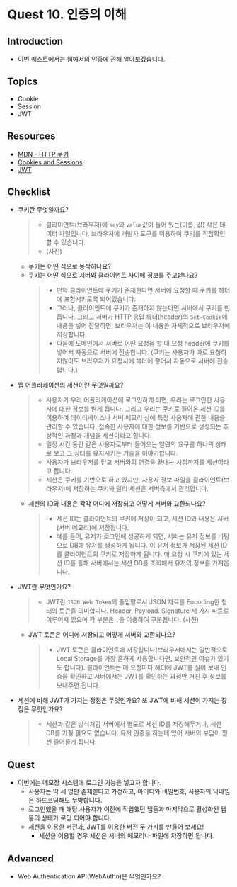 # Quest 10. 인증의 이해

## Introduction

- 이번 퀘스트에서는 웹에서의 인증에 관해 알아보겠습니다.

## Topics

- Cookie
- Session
- JWT

## Resources

- [MDN - HTTP 쿠키](https://developer.mozilla.org/ko/docs/Web/HTTP/Cookies)
- [Cookies and Sessions](https://web.stanford.edu/~ouster/cgi-bin/cs142-fall10/lecture.php?topic=cookie)
- [JWT](https://jwt.io/)

## Checklist

- 쿠키란 무엇일까요?
  > - 클라이언트(브라우저)에 `key`와 `value`값이 들어 있는(이름, 값) 작은 데이터 파일입니다. 브라우저에 개발자 도구를 이용하여 쿠키를 직접확인 할 수 있습니다.
  > - (사진)
  - 쿠키는 어떤 식으로 동작하나요?
  - 쿠키는 어떤 식으로 서버와 클라이언트 사이에 정보를 주고받나요?
    > - 만약 클라이언트에 쿠키가 존재한다면 서버에 요청할 때 쿠키를 헤더에 포함시키도록 되어있습니다.
    > - 그러나, 클라이언트에 쿠키가 존재하지 않는다면 서버에서 쿠키를 만듭니다. 그리고 서버가 HTTP 응답 헤더(header)의 `Set-Cookie`에 내용을 넣어 잔달하면, 브라우저는 이 내용을 자체적으로 브라우저에 저장합니다.
    > - 다음에 도메인에서 서버로 어떤 요청을 할 때 요청 header에 쿠키를 넣어서 자동으로 서버에 전송합니다. (쿠키는 사용자가 따로 요청하지않아도 브라우저가 요청시에 헤더에 젛어서 자동으로 서버에 전송합니다.)
- 웹 어플리케이션의 세션이란 무엇일까요?
  > - 사용자가 우리 어플리케이션에 로그인하게 되면, 우리는 로그인한 사용자에 대한 정보를 받게 됩니다. 그리고 우리는 쿠키로 들어온 세션 ID를 이용하여 데이터베이스나 서버 메모리 상에 특정 사용자에 관한 내용을 관리할 수 있습니다. 접속한 사용자에 대한 정보를 기반으로 생성되는 추상적인 과정과 개념을 세션이라고 합니다.
  > - 일정 시간 동안 같은 사용자로부터 들어오는 일련의 요구를 하나의 상태로 보고 그 상태를 유지시키는 기술을 이야기합니다.
  > - 사용자가 브라우저를 닫고 서버와의 연결을 끝내는 시점까지를 세션이라고 합니다.
  > - 세션은 쿠키를 기반으로 하고 있지만, 사용자 정보 파일을 클라이언트(브라우저)에 저장하는 쿠키와 달리 세션은 서버측에서 관리합니다.
  - 세션의 ID와 내용은 각각 어디에 저장되고 어떻게 서버와 교환되나요?
    > - 세션 ID는 클라이언트의 쿠키에 저장이 되고, 세션 ID와 내용은 서버(서버 메모리)에 저장됩니다.
    > - 예를 들어, 유저가 로그인에 성공하게 되면, 서버는 유저 정보를 바탕으로 DB에 유저를 생성하게 됩니다. 이 유저 정보가 저장된 세션 ID를 클라이언트의 쿠키로 저장하게 됩니다. 매 요청 시 쿠키에 있는 세션 ID를 통해 서버에서는 세션 DB를 조회해서 유저의 정보를 가져옵니다.
- JWT란 무엇인가요?
  > - JWT란 `JSON Web Token`의 줄임말로서 JSON 자료를 Encoding한 형태의 토큰을 의미합니다. Header, Payload. Signature 세 가지 파트로 이루어져 있으며 각 부분은 `.`을 이용하여 구분됩니다.
  >   (사진)
  - JWT 토큰은 어디에 저장되고 어떻게 서버와 교환되나요?
    > - JWT 토큰은 클라이언트에 저장됩니다(브라우저에서는 일반적으로 Local Storage를 가장 흔하게 사용합니다면, 보안적인 이슈가 있기도 합니다). 클라이언트는 매 요청마다 헤더에 JWT를 실어 보내 인증을 확인하고 서버에서는 JWT를 확인하는 과정만 거친 후 정보를 보내주면 됩니다.
- 세션에 비해 JWT가 가지는 장점은 무엇인가요? 또 JWT에 비해 세션이 가지는 장점은 무엇인가요?
  > - 세션과 같은 방식처럼 서버에서 별도로 세션 ID를 저장해두거나, 세션 DB를 가질 필요도 없습니다. 유저 인증을 하는데 있어 서버의 부담이 훨씬 줄어들게 됩니다.

## Quest

- 이번에는 메모장 시스템에 로그인 기능을 넣고자 합니다.
  - 사용자는 딱 세 명만 존재한다고 가정하고, 아이디와 비밀번호, 사용자의 닉네임은 하드코딩해도 무방합니다.
  - 로그인했을 때 해당 사용자가 이전에 작업했던 탭들과 마지막으로 활성화된 탭 등의 상태가 로딩 되어야 합니다.
  - 세션을 이용한 버전과, JWT를 이용한 버전 두 가지를 만들어 보세요!
    - 세션을 이용할 경우 세션은 서버의 메모리나 파일에 저장하면 됩니다.

## Advanced

- Web Authentication API(WebAuthn)은 무엇인가요?

